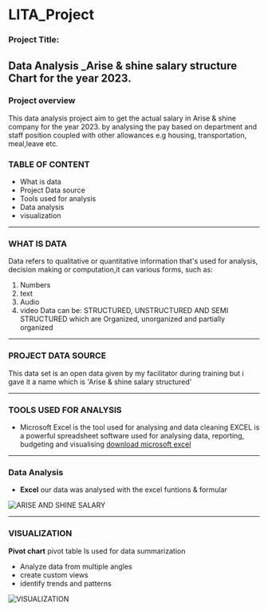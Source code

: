# LITA_Project

### Project Title:
Data Analysis
_Arise & shine salary structure Chart for the year 2023.
---
### Project overview
This data analysis project aim to get the actual salary in Arise & shine company for the year 2023. by analysing the pay based on department and staff position coupled with other allowances e.g housing, transportation, meal,leave etc.

### TABLE OF CONTENT

- What is data
- Project Data source
- Tools used for analysis
- Data analysis
- visualization

---
### WHAT IS DATA

Data refers to qualitative or quantitative information that's used for analysis, decision making or computation,it can various forms, such as:
1. Numbers
2. text
3. Audio
4. video
Data can be: STRUCTURED, UNSTRUCTURED AND SEMI STRUCTURED which are Organized, unorganized and partially organized
---
### PROJECT DATA SOURCE

This data set is an open data given by my facilitator during training but i gave it a name which is 'Arise & shine salary structured'

---
### TOOLS USED FOR ANALYSIS

- Microsoft Excel is the tool used for analysing and data cleaning
EXCEL is a powerful spreadsheet software used for analysing data, reporting, budgeting and visualising
[download microsoft excel](https://www.google.com/search?q=microsoft+excel+download&oq=&gs_lcrp=EgZjaHJvbWUqBggBEEUYOzIMCAAQRRg5GLEDGIAEMgYIARBFGDsyBwgCEAAYgAQyBwgDEAAYgAQyBwgEEAAYgAQyBwgFEAAYgAQyBwgGEAAYgAQyBggHEEUYPNIBCTE1NTAyajBqN6gCALACAA&sourceid=chrome&ie=UTF-8)
  
---
### Data Analysis

- **Excel** our data was analysed with the excel funtions & formular

![ARISE AND SHINE SALARY](https://github.com/user-attachments/assets/6e441d61-c6a5-458d-9278-0f64bd64bd68)

---
### VISUALIZATION

**Pivot chart** pivot table Is used for data summarization 
- Analyze data from multiple angles
- create custom views
- identify trends and patterns

![VISUALIZATION](https://github.com/user-attachments/assets/81836224-0646-45b5-be29-c28a5e3e960c)















